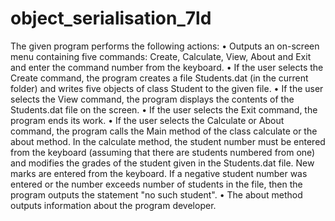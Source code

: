 # object_serialisation_7ld
The given program performs the following actions:
• Outputs an on-screen menu containing five commands: Create, Calculate, View, About and Exit and
enter the command number from the keyboard.
• If the user selects the Create command, the program creates a file Students.dat (in the current folder)
and writes five objects of class Student to the given file.
• If the user selects the View command, the program displays the contents of the Students.dat file on the screen.
• If the user selects the Exit command, the program ends its work.
• If the user selects the Calculate or About command, the program calls the Main method of the class
calculate or the about method.
In the calculate method, the student number must be entered from the keyboard (assuming that there are students
numbered from one) and modifies the grades of the student given in the Students.dat file. New marks are entered from the keyboard. If a negative student number was entered or the number exceeds number of students in the file, then the program outputs the statement "no such student".
• The about method outputs information about the program developer.
